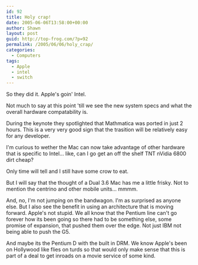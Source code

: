 ```yaml
---
id: 92
title: Holy crap!
date: 2005-06-06T13:58:00+00:00
author: Shawn
layout: post
guid: http://top-frog.com/?p=92
permalink: /2005/06/06/holy_crap/
categories:
  - Computers
tags:
  - Apple
  - intel
  - switch
---
```

So they did it. Apple's goin' Intel. 

Not much to say at this point 'till we see the new system specs and what the overall hardware compatability is.

During the keynote they spotlighted that Mathmatica was ported in just 2 hours. This is a very very good sign that the trasition will be relatively easy for any developer.

I'm curious to wether the Mac can now take advantage of other hardware that is specific to Intel… like, can I go get an off the shelf TNT nVidia 6800 dirt cheap?

Only time will tell and I still have some crow to eat.

But I will say that the thought of a Dual 3.6 Mac has me a little frisky. Not to mention the centrino and other mobile units… mmmm. 

And, no, I'm not jumping on the bandwagon. I'm as surprised as anyone else. But I also see the benefit in using an architecture that is moving forward. Apple's not stupid. We all know that the Pentium line can't go forever how its been going so there had to be something else, some promise of expansion, that pushed them over the edge. Not just IBM not being able to push the G5.

And maybe its the Pentium D with the built in DRM. We know Apple's been on Hollywood like flies on turds so that would only make sense that this is part of a deal to get inroads on a movie service of some kind.